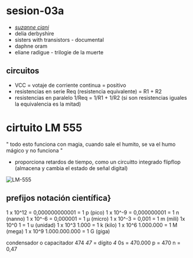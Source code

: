 # sesion-03a

- *[suzanne ciani](https://www.youtube.com/watch?v=nJWk7jiASP0)*
- delia derbyshire
- sisters with transistors - documental
- daphne oram
- eliane radigue - trilogie de la muerte


## circuitos

- VCC = votaje de corriente continua = positivo
- resistencias en serie Req (resistencia equivalente) = R1 + R2 
- resistencias en paralelo 1/Req = 1/R1 + 1/R2 (si son resistencias iguales la equivalencia es la mitad)

# cirtuito LM 555
" todo esto funciona con magia, cuando sale el humito, se va el humo mágico y no funciona "

- proporciona retardos de tiempo, como un circuitto integrado flipflop (almacena y cambia el estado de señal digital)

![LM-555](https://github.com/user-attachments/assets/a1815c02-1614-4644-98c7-b21a7b908fdf)

## prefijos notación científica}

1 x 10^12 = 0,000000000001 = 1 p (pico)
1 x 10^-9 = 0,000000001 = 1 n (nanno)
1 x 10^-6 = 0,000001 = 1 μ (micro)
1 x 10^-3 = 0,001 = 1 m (mili)
1x 10^0 1 = 1 u (unidad)
1 x 10^3 1.000 = 1 k (kilo)
1 x 10^6 1.000.000 = 1 M (mega)
1 x 10^9 1.000.000.000 = 1 G (giga)

condensador o capacitador 474
*47* = dígito *4* 0s = 470.000 p = 470 n = 0,47 
